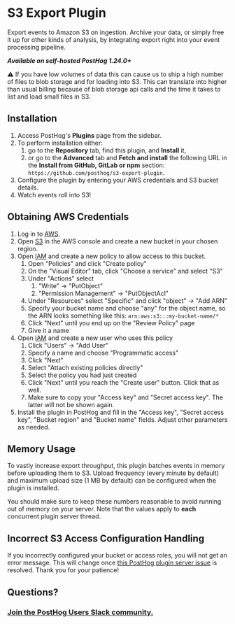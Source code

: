 # S3 Export Plugin

Export events to Amazon S3 on ingestion. Archive your data, or simply free it up for other kinds of analysis, by integrating export right into your event processing pipeline.

**_Available on self-hosted PostHog 1.24.0+_**

:warning: If you have low volumes of data this can cause us to ship a high number of files to blob storage and for loading into S3. This can translate into higher than usual billing because of blob storage api calls and the time it takes to list and load small files in S3.

## Installation

1. Access PostHog's **Plugins** page from the sidebar.
1. To perform installation either:
    1. go to the **Repository** tab, find this plugin, and **Install** it,
    1. or go to the **Advanced** tab and **Fetch and install** the following URL in the **Install from GitHub, GitLab or npm** section:  
       `https://github.com/posthog/s3-export-plugin`.
1. Configure the plugin by entering your AWS credentials and S3 bucket details.
1. Watch events roll into S3!

## Obtaining AWS Credentials

1. Log in to [AWS](https://console.aws.amazon.com/).
1. Open [S3](https://s3.console.aws.amazon.com/) in the AWS console and create a new bucket in your chosen region.
1. Open [IAM](https://console.aws.amazon.com/iam/home) and create a new policy to allow access to this bucket.
    1. Open "Policies" and click "Create policy"
    1. On the "Visual Editor" tab, click "Choose a service" and select "S3"
    1. Under "Actions" select
        1. "Write" -> "PutObject"
        1. "Permission Management" -> "PutObjectAcl"
    1. Under "Resources" select "Specific" and click "object" -> "Add ARN"
    1. Specify your bucket name and choose "any" for the object name, so the ARN looks something like this: `arn:aws:s3:::my-bucket-name/*`
    1. Click "Next" until you end up on the "Review Policy" page
    1. Give it a name
1. Open [IAM](https://console.aws.amazon.com/iam/home) and create a new user who uses this policy
    1. Click "Users" -> "Add User"
    1. Specify a name and choose "Programmatic access"
    1. Click "Next"
    1. Select "Attach existing policies directly"
    1. Select the policy you had just created
    1. Click "Next" until you reach the "Create user" button. Click that as well.
    1. Make sure to copy your "Access key" and "Secret access key". The latter will not be shown again.
1. Install the plugin in PostHog and fill in the "Access key", "Secret access key", "Bucket region" and "Bucket name" fields. Adjust other parameters as needed.

## Memory Usage

To vastly increase export throughput, this plugin batches events in memory before uploading them to S3. Upload frequency (every minute by default) and maximum upload
size (1 MB by default) can be configured when the plugin is installed.

You should make sure to keep these numbers reasonable to avoid running out of memory on your server. Note that the values apply to **each** concurrent plugin server thread.

## Incorrect S3 Access Configuration Handling

If you incorrectly configured your bucket or access roles, you will not get an error message. This will change once
[this PostHog plugin server issue](https://github.com/PostHog/plugin-server/issues/72) is resolved. Thank you for your patience!

## Questions?

### [Join the PostHog Users Slack community.](https://posthog.com/slack)
